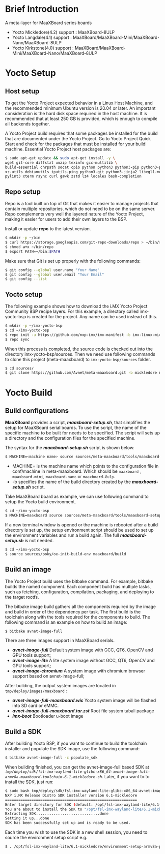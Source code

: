 # Brief Introduction



A meta-layer for MaaXBoard series boards

- Yocto Mickledore(4.2) support :    MaaXBoard-8ULP
- Yocto Langdale(4.1)   support :    MaaXBoard/MaaXBoard-Mini/MaaXBoard-Nano/MaaXBoard-8ULP
- Yocto Kirkstone(4.0)  support :    MaaXBoard/MaaXBoard-Mini/MaaXBoard-Nano/MaaXBoard-8ULP



# Yocto Setup



## Host setup



To get the Yocto Project expected behavior in a Linux Host Machine, and the recommended minimum Ubuntu version is 20.04 or later. An important consideration is the hard disk space required in the host machine.  It is recommended that at least 250 GB is provided, which is enough to compile all backends together.

A Yocto Project build requires that some packages be installed for the build that are documented under the Yocto Project. Go to Yocto Project Quick Start and check for the packages that must be installed for your build machine. Essential Yocto Project host packages are:

```bash
$ sudo apt-get update && sudo apt-get install -y \
wget git-core diffstat unzip texinfo gcc-multilib \
build-essential chrpath socat cpio python python3 python3-pip python3-pexpect \
xz-utils debianutils iputils-ping python3-git python3-jinja2 libegl1-mesa libsdl1.2-dev \
pylint3 xterm rsync curl gawk zstd lz4 locales bash-completion
```



## Repo setup



Repo is a tool built on top of Git that makes it easier to manage projects that contain multiple repositories, which do not need to be on the same server. Repo complements very well the layered nature of the Yocto Project, making it easier for users to add their own layers to the BSP.



Install or update **repo** to the latest version.

```bash
$ mkdir -p ~/bin
$ curl https://storage.googleapis.com/git-repo-downloads/repo > ~/bin/repo
$ chmod a+x ~/bin/repo
$ export PATH=~/bin:$PATH
```



Make sure that Git is set up properly with the following commands:

```bash
$ git config --global user.name "Your Name"
$ git config --global user.email "Your Email"
$ git config --list
```



## Yocto setup



The following example shows how to download the i.MX Yocto Project Community BSP recipe layers. For this example, a directory called imx-yocto-bsp is created for the project. Any name can be used instead of this.

```bash
$ mkdir -p ~/imx-yocto-bsp
$ cd ~/imx-yocto-bsp
$ repo init -u https://github.com/nxp-imx/imx-manifest -b imx-linux-mickledore -m imx-6.1.22-2.0.0.xml
$ repo sync
```



When this process is completed, the source code is checked out into the directory imx-yocto-bsp/sources.  Then we need use following commands to clone this project (meta-maaxboard)  to `imx-yocto-bsp/sources` folder.

```bash
$ cd sources/
$ git clone https://github.com/Avnet/meta-maaxboard.git -b mickledore meta-maaxboard
```



# Yocto Build



## Build configurations



**MaaXBoard** provides a script, ***maaxboard-setup.sh***, that simplifies the setup for MaaXBoard serial boards. To use the script, the name of the
specific machine to be built for needs to be specified. The script will sets up a directory and the configuration files for the specified machine.

The syntax for the  ***maaxboard-setup.sh*** script is shown below:

```bash
$ MACHINE=<machine name> source sources/meta-maaxboard/tools/maaxboard-setup.sh -b <build dir>
```

* MACHINE=<machine configuration name> is the machine name which points to the configuration file in conf/machine in
  meta-maaxboard.  Which should be  `maaxboard` , `maaxboard-mini`,  `maaxboard-nano` or `maaxboard-8ulp`.
* -b <build dir> specifies the name of the build directory created by the ***maaxboard-setup.sh*** script.



Take MaaXBoard board as example, we can use following command to setup the Yocto build environment.

```bash
$ cd ~/imx-yocto-bsp
$ MACHINE=maaxboard source sources/meta-maaxboard/tools/maaxboard-setup.sh -b maaxboard/build
```



If a new terminal window is opened or the machine is rebooted after a build directory is set up, the setup environment script should
be used to set up the environment variables and run a build again. The full ***maaxboard-setup.sh*** is not needed.

```bash
$ cd ~/imx-yocto-bsp
$ source sources/poky/oe-init-build-env maaxboard/build
```



## Build an image



The Yocto Project build uses the bitbake command. For example, bitbake <component> builds the named component. Each component build has multiple tasks, such as fetching, configuration, compilation, packaging, and deploying to the target rootfs.

The bitbake image build gathers all the components required by the image and build in order of the dependency per task. The first build is the toolchain along with the tools required for the components to build.  The following command is an example on how to build an image:

```bash
$ bitbake avnet-image-full
```



There are three images support in MaaXBoard serials.

* ***avnet-image-full***       Default system image with GCC, QT6, OpenCV  and GPU tools support;
* ***avnet-image-lite***       A lite system image without GCC, QT6, OpenCV  and GPU tools support;
* ***avnet-image-chromium***   A system image with chromium  browser support based on avnet-image-full;



After building, the output system images are located in `tmp/deploy/images/maaxboard`  :

* ***avnet-image-full-maaxboard.wic***         Yocto system image will be flashed into SD card or eMMC.
* ***avnet-image-full-maaxboard.tar.zst***     Root file system taball package
* ***imx-boot***                               Bootloader u-boot image



## Build a SDK



After building Yocto BSP, if you want to continue to build the toolchain installer and populate the SDK image, use the following command:

```bash
$ bitbake avnet-image-full -c populate_sdk
```



When building finished, you can get the avnet-image-full based SDK at  *`tmp/deploy/sdk/fsl-imx-wayland-lite-glibc-x86_64-avnet-image-full-armv8a-maaxboard-toolchain-6.1-mickledore.sh`*. Later, if you want to to install the SDK, just run:

```bash
$ sudo bash tmp/deploy/sdk/fsl-imx-wayland-lite-glibc-x86_64-avnet-image-full-armv8a-maaxboard-toolchain-6.1-mickledore.sh
NXP i.MX Release Distro SDK installer version 6.1-mickledore
============================================================
Enter target directory for SDK (default: /opt/fsl-imx-wayland-lite/6.1-mickledore):
You are about to install the SDK to "/opt/fsl-imx-wayland-lite/6.1-mickledore". Proceed [Y/n]? y
Extracting SDK.............................done
Setting it up...done
SDK has been successfully set up and is ready to be used.
```



Each time you wish to use the SDK in a new shell session, you need to source the environment setup script e.g.

```bash
$ . /opt/fsl-imx-wayland-lite/6.1-mickledore/environment-setup-armv8a-poky-linux
```

